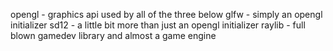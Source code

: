 opengl - graphics api used by all of the three below
glfw - simply an opengl initializer
sd12 - a little bit more than just an opengl initializer
raylib - full blown gamedev library and almost a game engine